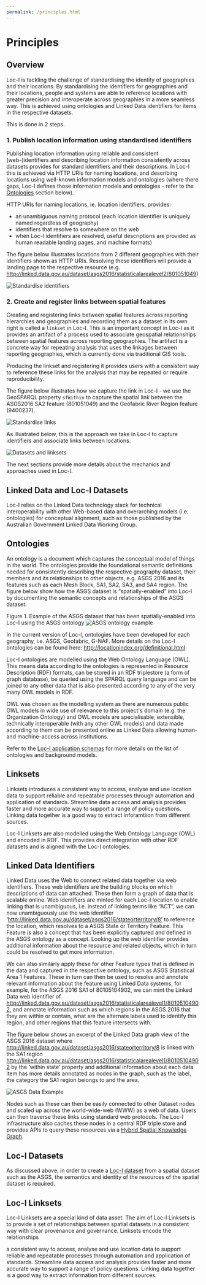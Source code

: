 ```yaml
---
permalink: /principles.html
---
```


# Principles

## Overview 

Loc-I is tackling the challenge of standardising the identity of geographies and their locations. 
By standardising the identifiers for geographies and their locations, people and systems are able to reference locations with greater precision and interoperate across geographies in a more seamless way. 
This is achieved using ontologies and Linked Data identifiers for items in the respective datasets.

This is done in 2 steps.

### 1. Publish location information using standardised identifiers

Publishing location information using reliable and consistent (web-)identifiers and describing location information consistently across datasets provides for standard identifiers and their descriptions. In Loc-I this is achieved via HTTP URIs for naming locations, and describing locations using well-known information models and ontologies (where there gaps, Loc-I defines those information models and ontologies - refer to the [Ontologies](#ontologies) section below).

HTTP URIs for naming locations, ie. location identifiers, provides:
* an unambiguous naming protocol (each location identifier is uniquely named regardless of geography)
* identifiers that resolve to somewhere on the web 
* when Loc-I identifiers are resolved, useful descriptions are provided as human readable landing pages, and machine formats)

The figure below illustrates locations from 2 different geographies with their identifiers shown as HTTP URIs. Resolving these identifiers will provide a landing page to the respective resource (e.g. http://linked.data.gov.au/dataset/asgs2016/statisticalarealevel2/801051049)

![Standardise identifiers](images/principles_01_standardise_identifiers.PNG "standardise identifiers")


### 2. Create and register links between spatial features

Creating and registering links between spatial features across reporting hierarchies and geographies
and recording them as a dataset in its own right is called a `linkset` in Loc-I.
This is an important concept in Loc-I as it provides an artifact of a process used to associate
geospatial relationships between spatial features across reporting geographies. 
The artifact is a concrete way for repeating analysis that uses the linkages between reporting
geographies, which is currently done via traditional GIS tools.

Producing the linkset and registering it provides users with a consistent way to reference these 
links for the analysis that may be repeated or require reproducibility.

The figure below illustrates how we capture the link in Loc-I - we use the GeoSPARQL property
`sfWithin` to capture the spatial link between the ASGS2016 SA2 feature (801051049) and the 
Geofabric River Region feature (9400237). 

![Standardise links](images/principles_02_standardise_linkages.PNG "standardise links")


As illustrated below, this is the approach we take in Loc-I to capture identifiers and associate links 
between locations.

![Datasets and linksets](images/principles_03_datasets_and_linksets.PNG "datasets and linksets")

The next sections provide more details about the mechanics and approaches used in Loc-I.

## Linked Data and Loc-I Datasets

Loc-I relies on the Linked Data technology stack for technical interoperability with other Web-based data and overarching models (i.e. ontologies) for conceptual alignment, such as those published by the Australian Government Linked Data Working Group. 

## Ontologies 

An ontology is a document which captures the conceptual model of things in the world. The ontologies provide the foundational semantic definitions needed for consistently describing the respective geography dataset, their members and its relationships to other objects, e.g. ASGS 2016 and its features such as each Mesh Block, SA1, SA2, SA3, and SA4 region. The figure below show how the ASGS dataset is “spatially-enabled” into Loc-I by documenting the semantic concepts and relationships of the ASGS dataset. 

Figure 1. Example of the ASGS dataset that has been spatially-enabled into Loc-I using the ASGS ontology
![ASGS ontology example](images/asgs-ont-dataset-ex1.png "ASGS ontology example")

In the current version of Loc-I, ontologies have been developed for each geography, i.e. ASGS, Geofabric, G-NAF.  More details on the Loc-I ontologies can be found here: http://locationindex.org/definitional.html

Loc-I ontologies are modelled using the Web Ontology Language (OWL). This means data according to the ontologies is represented in Resource Description (RDF) formats, can be stored in an RDF triplestore (a form of graph database), be queried using the SPARQL query language and can be joined to any other data that is also presented according to any of the very many OWL models in RDF.

OWL was chosen as the modelling system as there are numerous public OWL models in wide use of relevance to this project's domain (e.g. the Organization Ontology) and OWL models are specialisable, extensible, technically interoperable (with any other OWL models) and data made according to them can be presented online as Linked Data allowing human- and machine-access across institutions.

Refer to the [Loc-I application schemas](./loci-ontologies.md) for more details on the list of ontologies and background models.

## Linksets

Linksets introduces a consistent way to access, analyse and use location data to support reliable and repeatable processes through automation and application of standards. Streamline data access and analysis provides faster and more accurate way to support a range of policy questions. Linking data together is a good way to extract inforamtiion from different sources.

Loc-I Linksets are also modelled using the Web Ontology Language (OWL) and encoded in RDF. This provides direct integration with other RDF datasets and is aligned with the Loc-I ontologies.


## Linked Data Identifiers

Linked Data uses the Web to connect related data together via web identifiers. These web identifiers are the building blocks on which descriptions of data can attached. These then form a graph of data that is scalable online. Web identifiers are minted for each Loc-I location to enable linking that is unambiguous, i.e. instead of linking terms like “ACT”, we can now unambiguously use the web identifier ‘http://linked.data.gov.au/dataset/asgs2016/stateorterritory/8’ to reference the location, which resolves to a ASGS State or Territory Feature. This Feature is also a concept that has been explicitly captured and defined in the ASGS ontology as a concept. Looking up the web identifier provides additional information about the resource and related objects, which in turn could be resolved to get more information. 

We can also similarly apply these for other Feature types that is defined in the data and captured in the respective ontology, such as ASGS Statistical Area 1 Features. These in turn can then be used to resolve and annotate relevant information about the feature using Linked Data systems, for example, for the ASGS 2016 SA1 of 80105104902, we can mint the Linked Data web identifier of http://linked.data.gov.au/dataset/asgs2016/statisticalarealevel1/80105104902, and annotate information such as which regions in the ASGS 2016 that they are within or contain, what are the alternate labels used to identify this region, and other regions that this feature intersects with. 

The figure below shows an excerpt of the Linked Data graph view of the ASGS 2016 dataset where  http://linked.data.gov.au/dataset/asgs2016/stateorterritory/8 is linked with the SA1 region http://linked.data.gov.au/dataset/asgs2016/statisticalarealevel1/80105104902 by the ‘within state’ property and additional information about each data item has more details annotated as nodes in the graph, such as the label, the category the SA1 region belongs to and the area. 

![ASGS Data Example](images/asgs-data-ex.png "ASGS Data Example")

Nodes such as these can then be easily connected to other Dataset nodes and scaled up across the world-wide-web (WWW) as a web of data. Users can then traverse these links using standard web protocols. The Loc-I infrastructure also caches these nodes in a central RDF triple store and provides APIs to query these resources via a [Hybrid Spatial Knowledge Graph](technical_architecture.md).

## Loc-I Datasets

As discussed above, in order to create a [Loc-I dataset](./loci-datasets.md) from a spatial dataset such as the ASGS, the semantics and identity of the resources of the spatial dataset is required. 

## Loc-I Linksets

Loc-I Linksets are a special kind of data asset. The aim of Loc-I Linksets is to provide a set of relationships between spatial datasets in a consistent way with clear provenance and governance. Linksets encode the relationships 

 a consistent way to access, analyse and use location data to support reliable and repeatable processes through automation and application of standards. Streamline data access and analysis provides faster and more accurate way to support a range of policy questions.
Linking data together is a good way to extract information from different sources.

